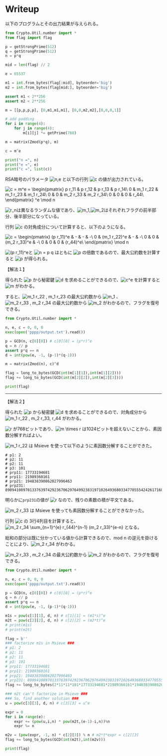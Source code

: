 # Writeup

以下のプログラムとその出力結果が与えられる。

```py
from Crypto.Util.number import *
from flag import flag

p = getStrongPrime(512)
q = getStrongPrime(512)
n = p*q

mid = len(flag) // 2

e = 65537

m1 = int.from_bytes(flag[:mid], byteorder='big')
m2 = int.from_bytes(flag[mid:], byteorder='big')

assert m1 < 2**256
assert m2 < 2**256

m = [[p,p,p,p], [0,m1,m1,m1], [0,0,m2,m2],[0,0,0,1]]

# add padding
for i in range(4):
    for j in range(4):
        m[i][j] *= getPrime(768)

m = matrix(Zmod(p*q), m)

c = m^e

print("n =", n)
print("e =", e)
print("c =", list(c))
```

RSA暗号のパラメータ ![n,e](https://render.githubusercontent.com/render/math?math=%5Cdisplaystyle+n,e) と以下の行列 ![c](https://render.githubusercontent.com/render/math?math=%5Cdisplaystyle+c) の値が出力されている。 

![c = m^e = 
\begin{pmatrix}
p r_11 & p r_12 & p r_13 & p r_14\\
0 & m_1 r_22 & m_1 r_23 & m_1 r_24\\
0 & 0 & m_2 r_33 & m_2 r_34\\
0 & 0 & 0 & r_44\\
\end{pmatrix}
^e \mod n](https://render.githubusercontent.com/render/math?math=%5Cdisplaystyle+c+%3D+m+%5Ee%3D+%0A%5Cbegin%7Bpmatrix%7D%0Ap+r_11+%26+p+r_12+%26+p+r_13+%26+p+r_14%5C%5C%0A0+%26+m_1+r_22+%26+m_1+r_23+%26+m_1+r_24%5C%5C%0A0+%26+0+%26+m_2+r_33+%26+m_2+r_34%5C%5C%0A0+%26+0+%26+0+%26+r_44%5C%5C%0A%5Cend%7Bpmatrix%7D%0A%5Ee+%5Cmod+n)

![r_n](https://render.githubusercontent.com/render/math?math=%5Cdisplaystyle+r_n)は異なるランダムな値であり、![m_1](https://render.githubusercontent.com/render/math?math=%5Cdisplaystyle+m_1),![m_2](https://render.githubusercontent.com/render/math?math=%5Cdisplaystyle+m_2)はそれぞれフラグの前半部分、後半部分になっている。

行列 ![c](https://render.githubusercontent.com/render/math?math=%5Cdisplaystyle+c) の対角成分について計算すると、以下のようになる。

![c = 
\begin{pmatrix}
(p r_11)^e & - & - & -\\
0 & (m_1 r_22)^e & - & -\\
0 & 0 & (m_2 r_33)^e & -\\
0 & 0 & 0 & (r_44)^e\\
\end{pmatrix}
\mod n](https://render.githubusercontent.com/render/math?math=%5Cdisplaystyle+c+%3D+%0A%5Cbegin%7Bpmatrix%7D%0A%28p+r_11%29%5Ee+%26+-+%26+-+%26+-%5C%5C%0A0+%26+%28m_1+r_22%29%5Ee+%26+-+%26+-%5C%5C%0A0+%26+0+%26+%28m_2+r_33%29%5Ee+%26+-%5C%5C%0A0+%26+0+%26+0+%26+%28r_44%29%5Ee%5C%5C%0A%5Cend%7Bpmatrix%7D%0A%5Cmod+n)


![(p r_11)^e](https://render.githubusercontent.com/render/math?math=%5Cdisplaystyle+%28p+r_11%29%5Ee)と ![n = p q](https://render.githubusercontent.com/render/math?math=%5Cdisplaystyle+n+%3D+p+q) はともに ![p](https://render.githubusercontent.com/render/math?math=%5Cdisplaystyle+p) の倍数であるので、最大公約数を計算すると ![p](https://render.githubusercontent.com/render/math?math=%5Cdisplaystyle+p) が得られる。

【解法１】

得られた ![p](https://render.githubusercontent.com/render/math?math=%5Cdisplaystyle+p) から秘密鍵 ![d](https://render.githubusercontent.com/render/math?math=%5Cdisplaystyle+d) を求めることができるので、![c^e](https://render.githubusercontent.com/render/math?math=%5Cdisplaystyle+c^d) を計算すると ![m](https://render.githubusercontent.com/render/math?math=%5Cdisplaystyle+m) がわかる。

すると、![m_1 r_22 , m_1 r_23](https://render.githubusercontent.com/render/math?math=%5Cdisplaystyle+m_1+r_22+%2C+m_1+r_23) の最大公約数から ![m_1](https://render.githubusercontent.com/render/math?math=%5Cdisplaystyle+m_1)  、![m_2 r_33 , m_2 r_34](https://render.githubusercontent.com/render/math?math=%5Cdisplaystyle+m_2+r_33+%2C+m_2+r_34) の最大公約数から ![m_2](https://render.githubusercontent.com/render/math?math=%5Cdisplaystyle+m_2) がわかるので、フラグを復号できる。

```py
from Crypto.Util.number import *

n, e, c = 0, 0, 0
exec(open('pppp/output.txt').read())

p = GCD(n, c[0][0]) # c[0][0] = (p*r)^e
q = n // p
assert p*q == n
d = int(pow(e, -1, (p-1)*(q-1)))

m = matrix(Zmod(n), c)^d

flag = long_to_bytes(GCD(int(m[1][1]),int(m[1][2])))
flag += long_to_bytes(GCD(int(m[2][2]),int(m[2][3])))

print(flag)
```

---

【解法２】

得られた ![p](https://render.githubusercontent.com/render/math?math=%5Cdisplaystyle+p) から秘密鍵 ![d](https://render.githubusercontent.com/render/math?math=%5Cdisplaystyle+d) を求めることができるので、対角成分から ![m_1 r_22 , m_2 r_33, r_44](https://render.githubusercontent.com/render/math?math=%5Cdisplaystyle+m_1+r_22+%2C+m_2+r_33%2C+r_44) がわかる。

![r](https://render.githubusercontent.com/render/math?math=%5Cdisplaystyle+r) が768ビットであり、![m \times r
](https://render.githubusercontent.com/render/math?math=%5Cdisplaystyle+m+%5Ctimes+r%0A) は1024ビットを超えないことから、素因数分解すればよい。

![m_1 r_22](https://render.githubusercontent.com/render/math?math=%5Cdisplaystyle+m_1+r_22) は Msieve を使って以下のように素因数分解することができた。

```
# p1: 2
# p2: 11
# p2: 11
# p3: 101
# prp11: 17733194681
# prp11: 21989360161
# prp21: 194838390862027996463
# prp231: 890941089701337639742923670629764992383197102649368033477055542426171609788212371754143394788213291456300216361551640449365841636339404366563906765128981689755176699342918904671528454362377482743831820969956624190146702130809843851
```

明らかに`prp231`の値が ![r](https://render.githubusercontent.com/render/math?math=%5Cdisplaystyle+r) なので、残りの素数の積が平文である。

![m_2 r_33](https://render.githubusercontent.com/render/math?math=%5Cdisplaystyle+m_2+r_33) は Msieve を使っても素因数分解することができなかった。

行列 ![c](https://render.githubusercontent.com/render/math?math=%5Cdisplaystyle+c) の 3行4列目を計算すると、
![m_2 r_34 \sum_{n=1}^{e} r_{44}^{n-1} (m_2 r_33)^{e-n}](https://render.githubusercontent.com/render/math?math=%5Cdisplaystyle+m_2+r_34+%5Csum_%7Bn%3D1%7D%5E%7Be%7D+r_%7B44%7D%5E%7Bn-1%7D+%28m_2+r_33%29%5E%7Be-n%7D)
となる。

総和の部分は既に分かっている値から計算できるので、mod n の逆元を掛けることにより、![m_2 r_34](https://render.githubusercontent.com/render/math?math=%5Cdisplaystyle+m_2+r_34) がわかる。

![m_2 r_33 , m_2 r_34](https://render.githubusercontent.com/render/math?math=%5Cdisplaystyle+m_2+r_33+%2C+m_2+r_34) の最大公約数から ![m_2](https://render.githubusercontent.com/render/math?math=%5Cdisplaystyle+m_2) がわかるので、フラグを復号できる。

```py
from Crypto.Util.number import *

n, e, c = 0, 0, 0
exec(open('pppp/output.txt').read())

p = GCD(n, c[0][0]) # c[0][0] = (p*r)^e
q = n // p
assert p*q == n
d = int(pow(e, -1, (p-1)*(q-1)))

m1s = pow(c[1][1], d, n) # c[1][1] = (m1*s)^e
m2t = pow(c[2][2], d, n) # c[2][2] = (m2*t)^e
# print(m1s)
# print(m2t)

flag = b''
### factorize m1s in Msieve ###
# p1: 2
# p2: 11
# p2: 11
# p3: 101
# prp11: 17733194681
# prp11: 21989360161
# prp21: 194838390862027996463
# prp231: 890941089701337639742923670629764992383197102649368033477055542426171609788212371754143394788213291456300216361551640449365841636339404366563906765128981689755176699342918904671528454362377482743831820969956624190146702130809843851
flag += long_to_bytes(2*11*11*101*17733194681*21989360161*194838390862027996463)

### m2t can't factorize in Msieve ###
### So, find another solution ###
u = pow(c[3][3], d, n) # c[3][3] = u^e

expr = 0
for i in range(e):
    expr += (pow(u,i,n) * pow(m2t,(e-1)-i,n))%n
    expr %= n

m2v = (pow(expr, -1, n) * c[2][3]) % n # m2*t*expr = c[2][3]
flag += long_to_bytes(GCD(int(m2t),int(m2v)))

print(flag)
```

<!-- SECCON{C4n_y0u_prove_why_decryptable?} -->
